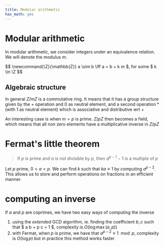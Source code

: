 ```yaml
---
title: Modular arithmetic
has_math: yes
---
```


# Modular arithmetic
In modular arithmetic, we consider integers under an equivalence relation.
We will denote the modulus $m$.

$$
\newcommand{\Z}{\mathbb{Z}}
a \sim b \iff a = b + k m $, for some $ k \in \Z
$$


## Algebraic structure
In general $Z/mZ$ is a commutative ring.
It means that it has a group structure given by
the + operation and 0 as neutral element,
and a second operation * (with 1 as neutral element)
which is associative and distributive wrt +

An interesting case is when $m = p$ is prime.
$Z/pZ$ then becomes a field, which means that all non zero elements
have a multiplicative inverse in $Z/pZ$

# Fermat's little theorem
> If $p$ is prime and $a$ is not divisible by $p$, then $a^{p-1}-1$ is a multiple of $p$

Let $p$ prime, $0 < a < p$.
We can find $k$ such that $k a \equiv 1$ by computing $a^{p-2}$.  
This allows us to store and perform operations on fractions in an efficient manner.

# computing an inverse
If $a$ and $p$ are coprimes, we have two easy ways of computing the inverse

1. using the _extended_ GCD algorithm, ie. finding the coefficient $b,c$ such that
$ a b + p c = 1 $, complexity is $O(\log \max(a,p))$
2. with Fermat, when $p$ is prime, we have that $a^{p-2} \equiv 1 \mod p$, complexity is $O(\log p)$
but in practice this method works faster

